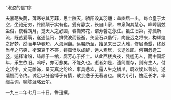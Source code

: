 “淑姿的信”序

  

  

夫嘉葩失荫，薄寒夺其芳菲，思士陵天，骄阳毁其羽翮：盖幽居一出，每仓皇于太空，坐驰无穷，终陨颠于实有也。爰有静女，长自山家，林泉陶其慧心，峰嶂隔兹尘俗，夜看朗月，觉天人之必圆，春撷繁花，谓芳馨之永住。虽生旧第，亦溅新流，既茁爱萌，遂通佳讯，排微波而径逝，矢坚石以偕行，向曼远之将来，构辉煌之好梦。然而年华春短，人海澜翻。远瞩所至，始见来日之大难，修眉渐颦，终敛当年之巧笑，衔深哀于不答，铸孤愤以成辞，远人焉居，长途难即。何期忽逢二竖，遽释诸纷，绮颜于一棺，腐芳心于抔土。从此西楼良夜，凭槛无人，而中国韶年，乐生依旧。呜呼，亦可悲矣，不能久也。逝者如是，遗简廑存，则有生人，付之活字，文无雕饰，呈天真之纷纶，事具悲欢，露人生之鳞爪，既欢娱以善始，遂凄恻而令终。诚足以分追悼于有情，散余悲于无著者也。属为小引，愧乏长才，率缀芜词，聊陈涯略云尔。

  

一九三二年七月二十日，鲁迅撰。